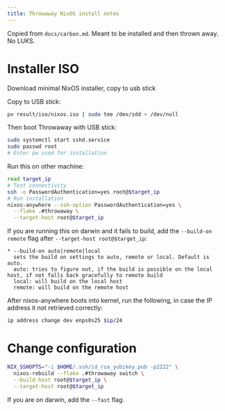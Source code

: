 ```yaml
---
title: Throwaway NixOS install notes
---
```


Copied from `docs/carbon.md`. Meant to be installed and then thrown away.
No LUKS.

# Installer ISO

Download minimal NixOS installer, copy to usb stick

Copy to USB stick:

```bash
pv result/iso/nixos.iso | sudo tee /dev/sdd > /dev/null
```

Then boot Throwaway with USB stick:

```bash
sudo systemctl start sshd.service
sudo passwd root
# Enter pw used for installation
```

Run this on other machine:

```bash
read target_ip
# Test connectivity
ssh -o PasswordAuthentication=yes root@$target_ip
# Run installation
nixos-anywhere --ssh-option PasswordAuthentication=yes \
  --flake .#throwaway \
  --target-host root@$target_ip
```

If you are running this on darwin and it fails to build, add the `--build-on remote` flag
after `--target-host root@$target_ip`:

```
* --build-on auto|remote|local
  sets the build on settings to auto, remote or local. Default is auto.
  auto: tries to figure out, if the build is possible on the local host, if not falls back gracefully to remote build
  local: will build on the local host
  remote: will build on the remote host
```

After nixos-anywhere boots into kernel, run the following, in case the IP
address it not retrieved correctly:

```bash
ip address change dev enps0s25 $ip/24
```

# Change configuration

```bash
NIX_SSHOPTS="-i $HOME/.ssh/id_rsa_yubikey.pub -p2222" \
  nixos-rebuild --flake .#throwaway switch \
  --build-host root@$target_ip \
  --target-host root@$target_ip
```

If you are on darwin, add the `--fast` flag.
